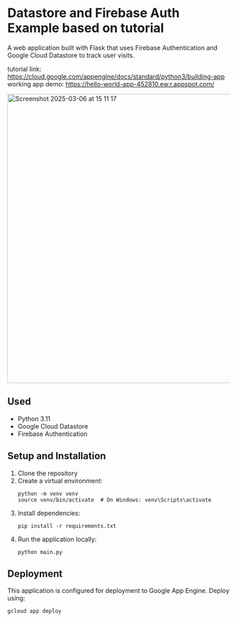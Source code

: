 # Datastore and Firebase Auth Example based on tutorial

A web application built with Flask that uses Firebase Authentication and Google Cloud Datastore to track user visits.

tutorial link: https://cloud.google.com/appengine/docs/standard/python3/building-app <br />
working app demo: https://hello-world-app-452810.ew.r.appspot.com/

<img width="653" alt="Screenshot 2025-03-06 at 15 11 17" src="https://github.com/user-attachments/assets/b24065bc-6971-4e01-bd01-e7910f885859" />

## Used

- Python 3.11
- Google Cloud Datastore
- Firebase Authentication

## Setup and Installation

1. Clone the repository
2. Create a virtual environment:
   ```
   python -m venv venv
   source venv/bin/activate  # On Windows: venv\Scripts\activate
   ```
3. Install dependencies:
   ```
   pip install -r requirements.txt
   ```
4. Run the application locally:
   ```
   python main.py
   ```
   
## Deployment

This application is configured for deployment to Google App Engine. Deploy using:

```
gcloud app deploy
```
